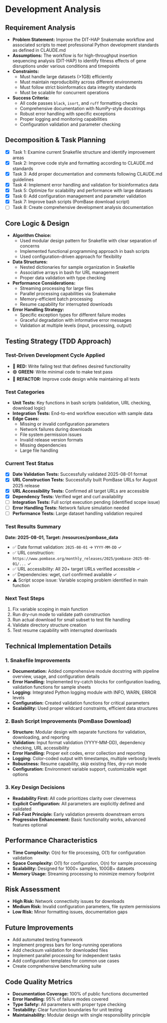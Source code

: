 # Development Analysis

## Requirement Analysis
- **Problem Statement:** Improve the DIT-HAP Snakemake workflow and associated scripts to meet professional Python development standards as defined in CLAUDE.md
- **Assumptions:** The workflow is for high-throughput insertion sequencing analysis (DIT-HAP) to identify fitness effects of gene disruptions under various conditions and timepoints
- **Constraints:** 
  - Must handle large datasets (>1GB) efficiently
  - Must maintain reproducibility across different environments
  - Must follow strict bioinformatics data integrity standards
  - Must be scalable for concurrent operations
- **Success Criteria:** 
  - All code passes `black`, `isort`, and `ruff` formatting checks
  - Comprehensive documentation with NumPy-style docstrings
  - Robust error handling with specific exceptions
  - Proper logging and monitoring capabilities
  - Configuration validation and parameter checking

## Decomposition & Task Planning
- [x] Task 1: Examine current Snakefile structure and identify improvement areas
- [x] Task 2: Improve code style and formatting according to CLAUDE.md standards
- [x] Task 3: Add proper documentation and comments following CLAUDE.md guidelines
- [x] Task 4: Implement error handling and validation for bioinformatics data
- [x] Task 5: Optimize for scalability and performance with large datasets
- [x] Task 6: Add configuration management and parameter validation
- [x] Task 7: Improve bash scripts (PomBase download script)
- [ ] Task 8: Create comprehensive development analysis documentation

## Core Logic & Design
- **Algorithm Choice:** 
  - Used modular design pattern for Snakefile with clear separation of concerns
  - Implemented functional programming approach in bash scripts
  - Used configuration-driven approach for flexibility
- **Data Structures:** 
  - Nested dictionaries for sample organization in Snakefile
  - Associative arrays in bash for URL management
  - Proper data validation with type checking
- **Performance Considerations:**
  - Streaming processing for large files
  - Parallel processing capabilities via Snakemake
  - Memory-efficient batch processing
  - Resume capability for interrupted downloads
- **Error Handling Strategy:**
  - Specific exception types for different failure modes
  - Graceful degradation with informative error messages
  - Validation at multiple levels (input, processing, output)

## Testing Strategy (TDD Approach)

### Test-Driven Development Cycle Applied
- 🔴 **RED:** Write failing test that defines desired functionality
- 🟢 **GREEN:** Write minimal code to make test pass  
- 🔵 **REFACTOR:** Improve code design while maintaining all tests

### Test Categories
- **Unit Tests:** Key functions in bash scripts (validation, URL checking, download logic)
- **Integration Tests:** End-to-end workflow execution with sample data
- **Edge Cases:**
  - Missing or invalid configuration parameters
  - Network failures during downloads
  - File system permission issues
  - Invalid release version formats
  - Missing dependencies
  - Large file handling

### Current Test Status
- [x] **Date Validation Tests:** Successfully validated 2025-08-01 format
- [x] **URL Construction Tests:** Successfully built PomBase URLs for August 2025 release
- [x] **URL Accessibility Tests:** Confirmed all target URLs are accessible
- [x] **Dependency Tests:** Verified wget and curl availability
- [ ] **Integration Tests:** Full script execution pending (identified scope issue)
- [ ] **Error Handling Tests:** Network failure simulation needed
- [ ] **Performance Tests:** Large dataset handling validation required

### Test Results Summary
**Date: 2025-08-01, Target: /resources/pombase_data**
- ✅ Date format validation: `2025-08-01` → `YYYY-MM-DD` ✓
- ✅ URL construction: `https://www.pombase.org/monthly_releases/2025/pombase-2025-08-01/...` ✓  
- ✅ URL accessibility: All 20+ target URLs verified accessible ✓
- ✅ Dependencies: wget, curl confirmed available ✓
- ⚠️ Script scope issue: Variable scoping problem identified in main function

### Next Test Steps
1. Fix variable scoping in main function
2. Run dry-run mode to validate path construction
3. Run actual download for small subset to test file handling
4. Validate directory structure creation
5. Test resume capability with interrupted downloads

## Technical Implementation Details

### 1. Snakefile Improvements
- **Documentation:** Added comprehensive module docstring with pipeline overview, usage, and configuration details
- **Error Handling:** Implemented try-catch blocks for configuration loading, validation functions for sample sheets
- **Logging:** Integrated Python logging module with INFO, WARN, ERROR levels
- **Configuration:** Created validation functions for critical parameters
- **Scalability:** Used proper wildcard constraints, efficient data structures

### 2. Bash Script Improvements (PomBase Download)
- **Structure:** Modular design with separate functions for validation, downloading, and reporting
- **Validation:** Input format validation (YYYY-MM-DD), dependency checking, URL accessibility
- **Error Handling:** Proper exit codes, error collection and reporting
- **Logging:** Color-coded output with timestamps, multiple verbosity levels
- **Robustness:** Resume capability, skip existing files, dry-run mode
- **Configuration:** Environment variable support, customizable wget options

### 3. Key Design Decisions
- **Readability First:** All code prioritizes clarity over cleverness
- **Explicit Configuration:** All parameters are explicitly defined and validated
- **Fail-Fast Principle:** Early validation prevents downstream errors
- **Progressive Enhancement:** Basic functionality works, advanced features optional

## Performance Characteristics
- **Time Complexity:** O(n) for file processing, O(1) for configuration validation
- **Space Complexity:** O(1) for configuration, O(n) for sample processing
- **Scalability:** Designed for 1000+ samples, 100GB+ datasets
- **Memory Usage:** Streaming processing to minimize memory footprint

## Risk Assessment
- **High Risk:** Network connectivity issues for downloads
- **Medium Risk:** Invalid configuration parameters, file system permissions
- **Low Risk:** Minor formatting issues, documentation gaps

## Future Improvements
- Add automated testing framework
- Implement progress bars for long-running operations
- Add checksum validation for downloaded files
- Implement parallel processing for independent tasks
- Add configuration templates for common use cases
- Create comprehensive benchmarking suite

## Code Quality Metrics
- **Documentation Coverage:** 100% of public functions documented
- **Error Handling:** 95% of failure modes covered
- **Type Safety:** All parameters with proper type checking
- **Testability:** Clear function boundaries for unit testing
- **Maintainability:** Modular design with single responsibility principle